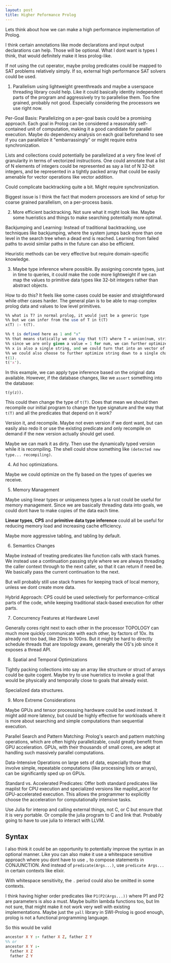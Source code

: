 ```yaml
---
layout: post
title: Higher Peformance Prolog
---
```


Lets think about how we can make a high performance implementation of Prolog.

I think certain annotations like mode declarations and input output declarations can help.
Those will be optional. What I dont want is types I think, that would definitely make it less prolog-like.

If not using the cut operator, maybe prolog predicates could be mapped to SAT problems relatively simply.
If so, external high performance SAT solvers could be used.

1. Parallelism using lightweight greenthreads and maybe a userspace threading library could help.
Like it could basically identity independent parts of the program and aggressively try to parallelise them.
Too fine grained, probably not good. Especially considering the processors we use right now.

Per-Goal Basis: Parallelizing on a per-goal basis could be a promising approach. Each goal in Prolog can be considered a reasonably self-contained unit of computation, making it a good candidate for parallel execution. Maybe do dependency analysis on each goal beforehand to see if you can parallelize it "embarrassingly" or might require extra synchronization.

Lists and collections could potentially be parallelized at a very fine level of granularity in terms of vectorized instructions.
One could annotate that a list of N elements of integers could be represented as say a list of N 32-bit integers, and be represented in a tightly packed array that could be easily amenable for vector operations like vector addition.

Could complicate backtracking quite a bit. Might require synchronization.

Biggest issue is I think the fact that modern processors are kind of setup for coarse grained parallelism, on a per-process basis.

2. More efficient backtracking. Not sure what it might look like. Maybe some hueristics and things to make searching potentially more optimal.

Backjumping and Learning: Instead of traditional backtracking, use techniques like backjumping, where the system jumps back more than one level in the search tree when a dead end is reached. Learning from failed paths to avoid similar paths in the future can also be efficient.

Heuristic methods can be very effective but require domain-specific knowledge.

3. Maybe type inference where possible. By assigning concrete types, just in time to queries, it could make the code more lightweight if we can map the values to primitive data types like 32-bit integers rather than abstract objects.

How to do this? It feels like some cases could be easier and straightforward while other cases harder. The general plan is to be able to map complex prolog data and values to low level primitives.

```pl
%% what is T? in normal prolog, it would just be a generic type
%% but we can infer from the use of T in t(T)
x(T) :- t(T).

%% t is defined here as 1 and "x"
%% that means statically we can say that t(T) where T = union(num, string)
%% since we are only given a value = 1 for num, we can further optimize and say num = int8
%% x is also a single string, and we could turn that into an vector of 1-byte each to represent ASCII because we dont need UTF-8 encoding
%% we could also choose to further optimize string down to a single char rather than a vector or array, since we are only given a string with 1 element
t(1).
t('x').
```

In this example, we can apply type inference based on the original data available. However, if the database changes, like we `assert` something into the database:

```
t(y(z)).
```

This could then change the type of `t(T)`. Does that mean we should then recompile our initial program to change the type signature and the way that `t(T)` and all the predicates that depend on it work?

Version it, and recompile. Maybe not even version if we dont want, but can easily also redo it or use the existing predicate and only recompile on demand if the new version actually should get used.

Maybe we can mark it as dirty. Then use the dynamically typed version while it is recompiling. The shell could show something like `(detected new type... recompiling)`.

4. Ad hoc optimizations.

Maybe we could optimize on the fly based on the types of queries we receive.

5. Memory Management

Maybe using linear types or uniqueness types a la rust could be useful for memory management. Since we are basically threading data into goals, we could dont have to make copies of the data each time.

**Linear types**, **CPS** and **primitive data type inference** could all be useful for reducing memory load and increasing cache efficiency.

Maybe more aggressive tabling, and tabling by default.

6. Semantics Changes

Maybe instead of treating predicates like function calls with stack frames. We instead use a continuation passing style where we are always threading the caller context through to the next caller, so that it can return if need be. We basically pass the current continuation to the next.

But will probably still use stack frames for keeping track of local memory, unless we dont create more data.

Hybrid Approach: CPS could be used selectively for performance-critical parts of the code, while keeping traditional stack-based execution for other parts.

7. Concurrency Features at Hardware Level

Generally cores right next to each other in the processor TOPOLOGY can much more quickly communicate with each other, by factors of 10x. Its already not too bad, like 20ns to 100ns. But it might be hard to directly schedule threads that are topology aware, generally the OS's job since it exposes a thread API.

8. Spatial and Temporal Optimizations

Tightly packing collections into say an array like structure or struct of arrays could be quite cogent.
Maybe try to use hueristics to invoke a goal that would be physically and temporally close to goals that already exist.

Specialized data structures.

9. More Extreme Considerations

Maybe GPUs and tensor processsing hardware could be used instead. It might add more latency, but could be highly effective for workloads where it is more about searching and simple computations than sequential execution.

Parallel Search and Pattern Matching: Prolog's search and pattern matching operations, which are often highly parallelizable, could greatly benefit from GPU acceleration. GPUs, with their thousands of small cores, are adept at handling such massively parallel computations.

Data-Intensive Operations on large sets of data, especially those that involve simple, repeatable computations (like processing lists or arrays), can be significantly sped up on GPUs.

Standard vs. Accelerated Predicates: Offer both standard predicates like maplist for CPU execution and specialized versions like maplist_accel for GPU-accelerated execution. This allows the programmer to explicitly choose the acceleration for computationally intensive tasks.

Use Julia for interop and calling external things, not C, or C but ensure that it is very portable.
Or compile the julia program to C and link that. Probably going to have to use julia to interact with LLVM.

## Syntax

I also think it could be an opportunity to potentially improve the syntax in an optional manner. Like you can also make it use a whitespace sensitive approach where you dont have to use `,` to compose statements in CONJUNCTION. And instead of `predicate(Args...)`, use `predicate Args...` in certain contexts like elixir.

With whitespace sensitivity, the `.` period could also be omitted in some contexts.

I think having higher order predicates like `P1(P2(Args...))` where P1 and P2 are parameters is also a must. Maybe builtin lambda functions too, but Im not sure, that might make it not work very well with existing implementations. Maybe just the `yall` library in SWI-Prolog is good enough, prolog is not a functional programming language.

So this would be valid

```prolog
ancestor X Y :- father X Z, father Z Y
%% or
ancestor X Y :-
  father X Z
  father Z Y
```
